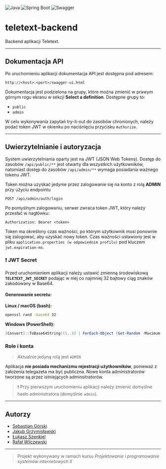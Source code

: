 ![Java](https://img.shields.io/badge/Java-21-007396?style=for-the-badge&logo=openjdk&logoColor=white)
![Spring Boot](https://img.shields.io/badge/Spring%20Boot-3.5.6-6DB33F?style=for-the-badge&logo=spring&logoColor=white)
![Swagger](https://img.shields.io/badge/Swagger-OpenAPI-85EA2D?style=for-the-badge&logo=swagger&logoColor=black)

# teletext-backend

Backend aplikacji Teletext.

---

## Dokumentacja API

Po uruchomieniu aplikacji dokumentacja API jest dostępna pod adresem:

```
http://<host>:<port>/swagger-ui.html
```

Dokumentacja jest podzielona na grupy, które można zmienić w prawym górnym rogu ekranu w sekcji **Select a definition**.
Dostępne grupy to:
- `public`
- `admin`

W celu wykonywania zapytań try-it-out do zasobów chronionych, należy podać token JWT w okienku po naciśnięciu przycisku `Authorize`.

---

## Uwierzytelnianie i autoryzacja
System uwierzytelniania oparty jest na JWT (JSON Web Tokens). Dostęp do zasobów `/api/public/**` jest otwarty dla wszystkich użytkowników, natomiast dostęp do zasobów `/api/admin/**` wymaga posiadania ważnego tokenu JWT.

Token można uzyskać jedynie przez zalogowanie się na konto z rolą **ADMIN** przy użyciu endpointu 
```
POST /api/admin/auth/login
``` 
Po pomyślnym zalogowaniu, serwer zwraca token JWT, który należy przesłać w nagłówku: 
```
Authorization: Bearer <token>
```

Token ma określony czas ważności, po którym użytkownik musi ponownie się zalogować, aby uzyskać nowy token.
Czas ważności ustawiony jest w pliku `application.properties (w odpowiednim profilu)` pod kluczem `jwt.expiration-ms`.

### :exclamation: JWT Secret
Przed uruchomieniem aplikacji należy ustawić zmienną środowiskową **`TELETEXT_JWT_SECRET`** podając w niej co najmniej 32 bajtowy ciąg znaków zakodowany w Base64.

#### Generowanie secretu:
**Linux / macOS (bash):**
```bash
openssl rand -base64 32
```

**Windows (PowerShell):**
```powershell
[Convert]::ToBase64String((1..32 | ForEach-Object {Get-Random -Maximum 256}))
```
### Role i konta
> Aktualnie jedyną rolą jest `ADMIN`

Aplikacja **nie posiada mechanizmu rejestracji użytkowników**, ponieważ z założenia telegazeta ma być publiczna.
Nowe konta administratorów tworzone są przez istniejących adminsitratorów.

> :exclamation: Przy pierwszym uruchomieniu aplikacji należy zmienić domyślne hasło administratora (domyślnie `admin`).

---

## Autorzy
- [Sebastian Górski](https://github.com/sgorski00/)
- [Jakub Grzymisławski](https://github.com/jgrzymislawski/)
- [Łukasz Szenkiel](https://github.com/lukaszsz1991/)
- [Rafał Wilczewski](https://github.com/Rafal-wq/)

---

> Projekt wykonywany w ramach kursu *Projektowanie i programowanie systemów internetowych II*